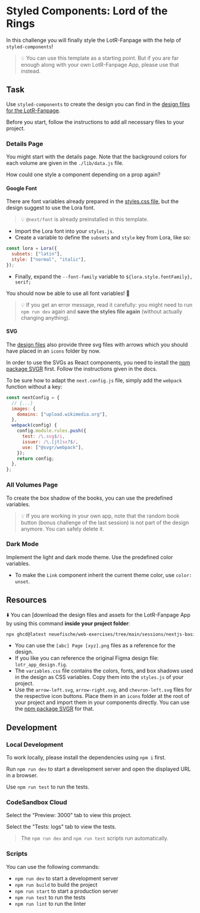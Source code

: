 # Styled Components: Lord of the Rings

In this challenge you will finally style the LotR-Fanpage with the help of `styled-components`!

> 💡 You can use this template as a starting point. But if you are far enough along with your own LotR-Fanpage App, please use that instead.

## Task

Use `styled-components` to create the design you can find in the [design files for the LotR-Fanpage](./README.md#resources).

Before you start, follow the instructions to add all necessary files to your project.

### Details Page

You might start with the details page. Note that the background colors for each volume are given in the `./lib/data.js` file.

How could one style a component depending on a prop again?

#### Google Font

There are font variables already prepared in the [styles.css file](./README.md#resources), but the design suggest to use the Lora font.

> 💡 `@next/font` is already preinstalled in this template.

- Import the Lora font into your `styles.js`.
- Create a variable to define the `subsets` and `style` key from Lora, like so:

```js
const lora = Lora({
  subsets: ["latin"],
  style: ["normal", "italic"],
});
```

- Finally, expand the `--font-family` variable to `${lora.style.fontFamily}, serif;`

You should now be able to use all font variables! 🎉

> 💡 If you get an error message, read it carefully: you might need to run `npm run dev` again and **save the styles file again** (without actually changing anything).

#### SVG

The [design files](./README.md#resources) also provide three svg files with arrows which you should have placed in an `icons` folder by now.

In order to use the SVGs as React components, you need to install the [npm package SVGR](https://react-svgr.com/docs/next/) first. Follow the instructions given in the docs.

To be sure how to adapt the `next.config.js` file, simply add the `webpack` function without a key:

```js
const nextConfig = {
  // {...}
  images: {
    domains: ["upload.wikimedia.org"],
  },
  webpack(config) {
    config.module.rules.push({
      test: /\.svg$/i,
      issuer: /\.[jt]sx?$/,
      use: ["@svgr/webpack"],
    });
    return config;
  },
};
```

### All Volumes Page

To create the box shadow of the books, you can use the predefined variables.

> 💡 If you are working in your own app, note that the random book button (bonus challenge of the last session) is not part of the design anymore. You can safely delete it.

### Dark Mode

Implement the light and dark mode theme. Use the predefined color variables.

- To make the `Link` component inherit the current theme color, use `color: unset`.

## Resources

⬇️ You can [download the design files and assets for the LotR-Fanpage App by using this command **inside your project folder**:

```bash
npx ghcd@latest neuefische/web-exercises/tree/main/sessions/nextjs-basics-and-routing/lotr-app/design-resources design-resources
```

- You can use the `[abc] Page [xyz].png` files as a reference for the design.
- If you like you can reference the original Figma design file: `lotr_app_design.fig`.
- The `variables.css` file contains the colors, fonts, and box shadows used in the design as CSS variables. Copy them into the `styles.js` of your project.
- Use the `arrow-left.svg`, `arrow-right.svg`, and `chevron-left.svg` files for the respective icon buttons. Place them in an `icons` folder at the root of your project and import them in your components directly. You can use the [npm package SVGR](https://react-svgr.com/docs/next/) for that.

## Development

### Local Development

To work locally, please install the dependencies using `npm i` first.

Run `npm run dev` to start a development server and open the displayed URL in a browser.

Use `npm run test` to run the tests.

### CodeSandbox Cloud

Select the "Preview: 3000" tab to view this project.

Select the "Tests: logs" tab to view the tests.

> The `npm run dev` and `npm run test` scripts run automatically.

### Scripts

You can use the following commands:

- `npm run dev` to start a development server
- `npm run build` to build the project
- `npm run start` to start a production server
- `npm run test` to run the tests
- `npm run lint` to run the linter
